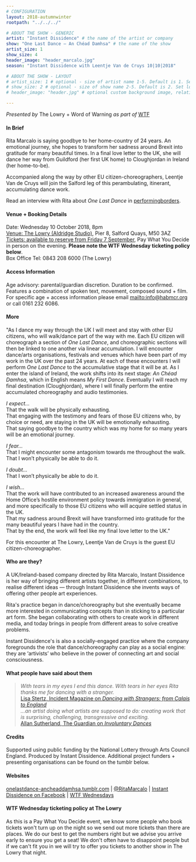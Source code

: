 ```yaml
---
# CONFIGURATION
layout: 2018-autumnwinter
rootpath: "../../../"

# ABOUT THE SHOW - GENERIC
artist: "Instant Dissidence" # the name of the artist or company
show: "One Last Dance — An Chéad Damhsa" # the name of the show
artist_size: 1
show_size: 4
header_image: "header_marcalo.jpg"    
season: "Instant Dissidence with Leentje Van de Cruys 10|10|2018"

# ABOUT THE SHOW - LAYOUT
# artist_size: 1 # optional - size of artist name 1-5. Default is 1. Set longer names to lower values
# show_size: 2 # optional - size of show name 2-5. Default is 2. Set longer names to lower values
# header_image: "header.jpg" # optional custom background image, relative to current page

---
```

*Presented by* The Lowry + Word of Warning *as part of* <a href="http://www.thelowry.com/takearisk/take-a-risk-wtf-wednesday" target="_blank">WTF</a>           
         
#### In Brief      
Rita Marcalo is saying goodbye to her home-country of 24 years. An emotional journey, she hopes to transform her sadness around Brexit into gratitude for many beautiful times. In a final love letter to the UK, she will dance her way from Guildford (her first UK home) to Cloughjordan in Ireland (her home-to-be).          
        
Accompanied along the way by other EU citizen-choreographers, Leentje Van de Cruys will join the Salford leg of this perambulating, itinerant, accumulating dance work.        
        
Read an interview with Rita about *One Last Dance* in <a href="http://performingborders.live/2018/05/14/rita-marcalo-may-2018" target="_blank">performingborders</a>.         
        
#### Venue + Booking Details           
Date: Wednesday 10 October 2018, 8pm          
<a href="http://www.thelowry.com/plan-your-visit/getting-here" target="_blank">Venue: The Lowry (Aldridge Studio)</a>, Pier 8, Salford Quays, M50 3AZ         
<a href="https://www.thelowry.com/events/rita-marcalo-one-last-dance" target="_blank">Tickets: available to reserve from Friday 7 September</a>, Pay What You Decide in person on the evening. **Please note the WTF Wednesday ticketing policy below**.          
Box Office Tel: 0843 208 6000 (The Lowry)          
          
#### Access Information        
Age advisory: parental/guardian discretion. Duration to be confirmed. Features a combination of spoken text, movement, composed sound + film. For specific age + access information please email <mailto:info@habmcr.org> or call 0161 232 6086.     
             
#### More         
"As I dance my way through the UK I will meet and stay with other EU citizens, who will walk/dance part of the way with me. Each EU citizen will choreograph a section of *One Last Dance*, and choreographic sections will then be linked to one another via linear accumulation. I will encounter dance/arts organisations, festivals and venues which have been part of my work in the UK over the past 24 years. At each of these encounters I will perform *One Last Dance* to the accumulative stage that it will be at. As I enter the island of Ireland, the work shifts into its next stage: *An Chéad Damhsa*, which in English means *My First Dance*. Eventually I will reach my final destination (Cloughjordan), where I will finally perform the entire accumulated choreography and audio testimonies.         
         
*I expect…*<br>That the walk will be physically exhausting.<br>That engaging with the testimony and fears of those EU citizens who, by choice or need, are staying in the UK will be emotionally exhausting.<br>That saying goodbye to the country which was my home for so many years will be an emotional journey.        
          
*I fear…*<br>That I might encounter some antagonism towards me throughout the walk.<br>That I won’t physically be able to do it.       
        
*I doubt…*<br>That I won’t physically be able to do it.        
          
*I wish…*<br>That the work will have contributed to an increased awareness around the Home Office’s hostile environment policy towards immigration in general, and more specifically to those EU citizens who will acquire settled status in the UK.<br>That my sadness around Brexit will have transformed into gratitude for the many beautiful years I have had in the country.<br>That by the end, the work will feel like my final love letter to the UK."        
         
For this encounter at The Lowry, Leentje Van de Cruys is the guest EU citizen-choreographer.        
         
#### Who are they?        
A UK/Ireland-based company directed by Rita Marcalo, Instant Dissidence is her way of bringing different artists together, in different combinations, to realise different ideas — through Instant Dissidence she invents ways of offering other people art experiences.        
        
Rita's practice began in dance/choreography but she eventually became more interested in communicating concepts than in sticking to a particular art form. She began collaborating with others to create work in different media, and today brings in people from different areas to solve creative problems.        
         
Instant Dissidence's is also a socially-engaged practice where the company foregrounds the role that dance/choreography can play as a social engine: they are ‘artivists’ who believe in the power of connecting art and social consciousness.        
          
#### What people have said about them         
>*With tears in my eyes I end this dance. With tears in her eyes Rita thanks me for dancing with a stranger.*<br><a href="http://incidentmag.com/2016/07/23/talking-about-identity-tempting-failure" target="_blank">Lisa Stertz, Incident Magazine on *Dancing with Strangers: from Calais to England*</a><br>*…an artist doing what artists are supposed to do: creating work that is surprising, challenging, transgressive and exciting.*<br><a href="https://www.theguardian.com/stage/theatreblog/2009/nov/20/epilepsy-live-art-rita-marcalo" target="_blank">Allan Sutherland, The Guardian on *Involuntary Dances*</a>          
          
#### Credits          
Supported using public funding by the National Lottery through Arts Council England. Produced by Instant Dissidence. Additional project funders + presenting organisations can be found on the tumblr below.          
           
#### Websites          
<a href="http://onelastdance-ancheaddamhsa.tumblr.com" target="_blank">onelastdance-ancheaddamhsa.tumblr.com</a> | <a href="http://twitter.com/RitaMarcalo" target="_blank">@RitaMarcalo</a> | <a href="http://facebook.com/InstantDissidence" target="_blank">Instant Dissidence on Facebook</a> | <a href="http://www.thelowry.com/takearisk/take-a-risk-wtf-wednesday" target="_blank">WTF Wednesdays</a>         
        
#### WTF Wednesday ticketing policy at The Lowry         
As this is a Pay What You Decide event, we know some people who book tickets won't turn up on the night so we send out more tickets than there are places. We do our best to get the numbers right but we advise you arrive early to ensure you get a seat! We don't often have to disappoint people but if we can't fit you in we will try to offer you tickets to another show in The Lowry that night.
